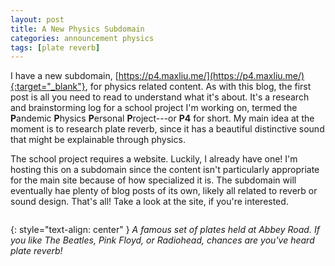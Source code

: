 ```yaml
---
layout: post
title: A New Physics Subdomain
categories: announcement physics
tags: [plate reverb] 
---
```


I have a new subdomain, [https://p4.maxliu.me/](https://p4.maxliu.me/){:target="_blank"}, for physics related content. As with this blog, the first post is all you need to read to understand what it's about. It's a research and brainstorming log for a school project I'm working on, termed the **P**andemic **P**hysics **P**ersonal **P**roject---or **P4** for short. My main idea at the moment is to research plate reverb, since it has a beautiful distinctive sound that might be explainable through physics.

The school project requires a website. Luckily, I already have one! I'm hosting this on a subdomain since the content isn't particularly appropriate for the main site because of how specialized it is. The subdomain will eventually hae plenty of blog posts of its own, likely all related to reverb or sound design. That's all! Take a look at the site, if you're interested.

<img src="{{ site.url }}/assets/images/2022-02-19-a-new-physics-subdomain/abbeyroad.jpg" alt="" class="post-img-large">

{: style="text-align: center" }
*A famous set of plates held at Abbey Road. If you like The Beatles, Pink Floyd, or Radiohead, chances are you've heard plate reverb!*